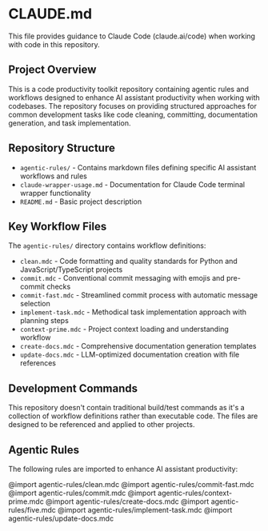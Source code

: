 # CLAUDE.md

This file provides guidance to Claude Code (claude.ai/code) when working with code in this repository.

## Project Overview

This is a code productivity toolkit repository containing agentic rules and workflows designed to enhance AI assistant productivity when working with codebases. The repository focuses on providing structured approaches for common development tasks like code cleaning, committing, documentation generation, and task implementation.

## Repository Structure

- `agentic-rules/` - Contains markdown files defining specific AI assistant workflows and rules
- `claude-wrapper-usage.md` - Documentation for Claude Code terminal wrapper functionality
- `README.md` - Basic project description

## Key Workflow Files

The `agentic-rules/` directory contains workflow definitions:

- `clean.mdc` - Code formatting and quality standards for Python and JavaScript/TypeScript projects
- `commit.mdc` - Conventional commit messaging with emojis and pre-commit checks  
- `commit-fast.mdc` - Streamlined commit process with automatic message selection
- `implement-task.mdc` - Methodical task implementation approach with planning steps
- `context-prime.mdc` - Project context loading and understanding workflow
- `create-docs.mdc` - Comprehensive documentation generation templates
- `update-docs.mdc` - LLM-optimized documentation creation with file references

## Development Commands

This repository doesn't contain traditional build/test commands as it's a collection of workflow definitions rather than executable code. The files are designed to be referenced and applied to other projects.

## Agentic Rules

The following rules are imported to enhance AI assistant productivity:

@import agentic-rules/clean.mdc
@import agentic-rules/commit-fast.mdc
@import agentic-rules/commit.mdc
@import agentic-rules/context-prime.mdc
@import agentic-rules/create-docs.mdc
@import agentic-rules/five.mdc
@import agentic-rules/implement-task.mdc
@import agentic-rules/update-docs.mdc
